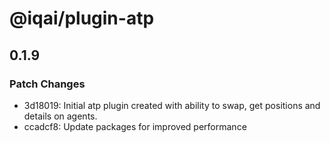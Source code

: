 # @iqai/plugin-atp

## 0.1.9

### Patch Changes

- 3d18019: Initial atp plugin created with ability to swap, get positions and details on agents.
- ccadcf8: Update packages for improved performance
